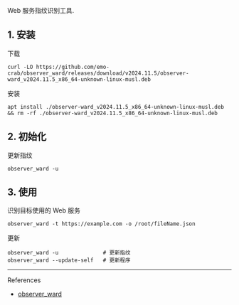 Web 服务指纹识别工具.

## 1. 安装

下载

```
curl -LO https://github.com/emo-crab/observer_ward/releases/download/v2024.11.5/observer-ward_v2024.11.5_x86_64-unknown-linux-musl.deb
```

安装

```
apt install ./observer-ward_v2024.11.5_x86_64-unknown-linux-musl.deb && rm -rf ./observer-ward_v2024.11.5_x86_64-unknown-linux-musl.deb
```

## 2. 初始化

更新指纹

```
observer_ward -u
```

## 3. 使用

识别目标使用的 Web 服务

```
observer_ward -t https://example.com -o /root/fileName.json
```

更新

```
observer_ward -u              # 更新指纹
observer_ward --update-self   # 更新程序
```

---

References

- [observer_ward](https://github.com/emo-crab/observer_ward)